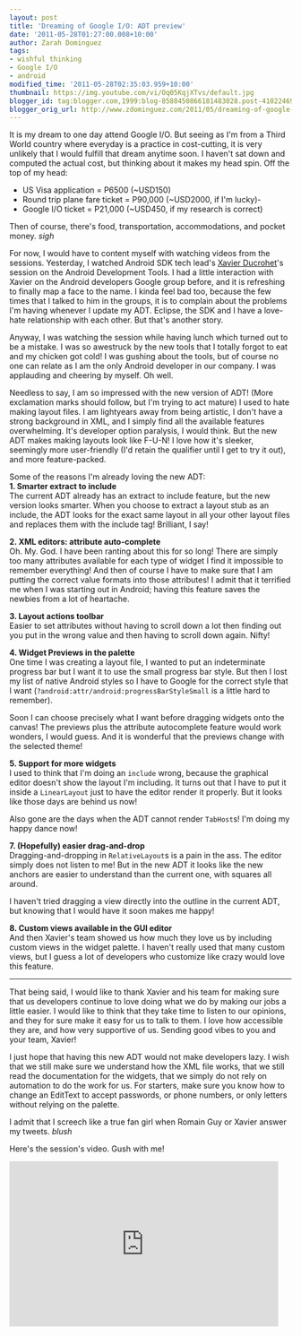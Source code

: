 ```yaml
---
layout: post
title: 'Dreaming of Google I/O: ADT preview'
date: '2011-05-28T01:27:00.008+10:00'
author: Zarah Dominguez
tags:
- wishful thinking
- Google I/O
- android
modified_time: '2011-05-28T02:35:03.959+10:00'
thumbnail: https://img.youtube.com/vi/Oq05KqjXTvs/default.jpg
blogger_id: tag:blogger.com,1999:blog-8588450866181483028.post-4102246993882403681
blogger_orig_url: http://www.zdominguez.com/2011/05/dreaming-of-google-io-adt-preview.html
---
```


It is my dream to one day attend Google I/O. But seeing as I'm from a Third World country where everyday is a practice in cost-cutting, it is very unlikely that I would fulfill that dream anytime soon. I haven't sat down and computed the actual cost, but thinking about it makes my head spin. Off the top of my head:
- US Visa application = P6500 (~USD150)
- Round trip plane fare ticket = P90,000 (~USD2000, if I'm lucky)-
- Google I/O ticket = P21,000 (~USD450, if my research is correct)

Then of course, there's food, transportation, accommodations, and pocket money. *sigh*

For now, I would have to content myself with watching videos from the sessions. Yesterday, I watched Android SDK tech lead's [Xavier Ducrohet](http://twitter.com/#!/droidxav)'s session on the Android Development Tools. I had a little interaction with Xavier on the Android developers Google group before, and it is refreshing to finally map a face to the name. I kinda feel bad too, because the few times that I talked to him in the groups, it is to complain about the problems I'm having whenever I update my ADT. Eclipse, the SDK and I have a love-hate relationship with each other. But that's another story.

Anyway, I was watching the session while having lunch which turned out to be a mistake. I was so awestruck by the new tools that I totally forgot to eat and my chicken got cold! I was gushing about the tools, but of course no one can relate as I am the only Android developer in our company. I was applauding and cheering by myself.  Oh well.

Needless to say, I am so impressed with the new version of ADT! (More exclamation marks should follow, but I'm trying to act mature) I used to hate making layout files. I am lightyears away from being artistic, I don't have a strong background in XML, and I simply find all the available features overwhelming. It's developer option paralysis, I would think. But the new ADT makes making layouts look like F-U-N! I love how it's sleeker, seemingly more user-friendly (I'd retain the qualifier until I get to try it out), and more feature-packed. 

Some of the reasons I'm already loving the new ADT:  
**1. Smarter extract to include**  
 The current ADT already has an extract to include feature, but the new version looks smarter. When you choose to extract a layout stub as an include, the ADT looks for the exact same layout in all your other layout files and replaces them with the include tag! Brilliant, I say!  

**2. XML editors: attribute auto-complete**  
Oh. My. God. I have been ranting about this for so long! There are simply too many attributes available for each type of widget I find it impossible to remember everything! And then of course I have to make sure that I am putting the correct value formats into those attributes! I admit that it terrified me when I was starting out in Android; having this feature saves the newbies from a lot of heartache.  

**3. Layout actions toolbar**  
Easier to set attributes without having to scroll down a lot then finding out you put in the wrong value and then having to scroll down again. Nifty!  

**4. Widget Previews in the palette**  
One time I was creating a layout file, I wanted to put an indeterminate progress bar but I want it to use the small progress bar style. But then I lost my list of native Android styles so I have to Google for the correct style that I want (`?android:attr/android:progressBarStyleSmall` is a little hard to remember).

Soon I can choose precisely what I want before dragging widgets onto the canvas! The previews plus the attribute autocomplete feature would work wonders, I would guess. And it is wonderful that the previews change with the selected theme!

**5. Support for more widgets**  
I used to think that I'm doing an `include` wrong, because the graphical editor doesn't show the layout I'm including. It turns out that I have to put it inside a `LinearLayout` just to have the editor render it properly. But it looks like those days are behind us now!

Also gone are the days when the ADT cannot render `TabHost`s! I'm doing my happy dance now!

**7. (Hopefully) easier drag-and-drop**  
Dragging-and-dropping in `RelativeLayout`s is a pain in the ass. The editor simply does not listen to me! But in the new ADT it looks like the new anchors are easier to understand than the current one, with squares all around.

I haven't tried dragging a view directly into the outline in the current ADT, but knowing that I would have it soon makes me happy!

**8. Custom views available in the GUI editor**  
And then Xavier's team showed us how much they love us by including custom views in the widget palette. I haven't really used that many custom views, but I guess a lot of developers who customize like crazy would love this feature.

---

That being said, I would like to thank Xavier and his team for making sure that us developers continue to love doing what we do by making our jobs a little easier. I would like to think that they take time to listen to our opinions, and they for sure make it easy for us to talk to them. I love how accessible they are, and how very supportive of us. Sending good vibes to you and your team, Xavier!

I just hope that having this new ADT would not make developers lazy. I wish that we still make sure we understand how the XML file works, that we still read the documentation for the widgets, that we simply do not rely on automation to do the work for us. For starters, make sure you know how to change an EditText to accept passwords, or phone numbers, or only letters without relying on the palette.

I admit that I screech like a true fan girl when Romain Guy or Xavier answer my tweets. *blush*

Here's the session's video. Gush with me!

<iframe width="480" height="295" src="http://www.youtube.com/embed/Oq05KqjXTvs?fs=1" frameborder="0" allowfullscreen=""></iframe></div></div></div>